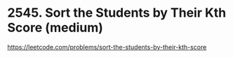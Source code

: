 # 2545. Sort the Students by Their Kth Score (medium)

https://leetcode.com/problems/sort-the-students-by-their-kth-score
